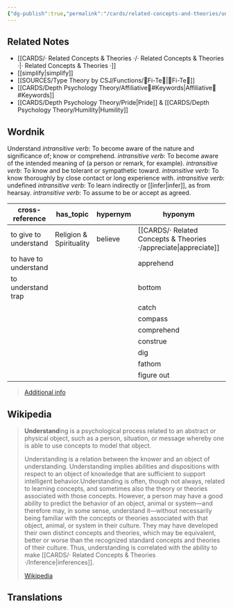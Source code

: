 ```yaml
---
{"dg-publish":true,"permalink":"/cards/related-concepts-and-theories/understand/","noteIcon":"1","created":"2023-01-02T10:54:03.902+01:00","updated":"2023-06-22T21:00:55.206+02:00"}
---
```



## Related Notes 
- [[CARDS/· Related Concepts & Theories ·/· Related Concepts & Theories ·\|· Related Concepts & Theories ·]]
- [[simplify\|simplify]]
- [[SOURCES/Type Theory by CSJ/Functions/🧭Fi-Te🏹\|🧭Fi-Te🏹]]
- [[CARDS/Depth Psychology Theory/Affiliative🐜#Keywords\|Affiliative🐜#Keywords]]  
- [[CARDS/Depth Psychology Theory/Pride\|Pride]] & [[CARDS/Depth Psychology Theory/Humility\|Humility]]

## Wordnik

Understand
*intransitive verb*: To become aware of the nature and significance of; know or comprehend.
*intransitive verb*: To become aware of the intended meaning of (a person or remark, for example).
*intransitive verb*: To know and be tolerant or sympathetic toward.
*intransitive verb*: To know thoroughly by close contact or long experience with.
*intransitive verb*: undefined
*intransitive verb*: To learn indirectly or [[infer\|infer]], as from hearsay.
*intransitive verb*: To assume to be or accept as agreed.

| cross-reference |has_topic |hypernym |hyponym |rhyme |same-context |synonym |variant |verb-form |
| --- | --- | --- | --- | --- | --- | --- | --- | --- |
| to give to understand | Religion & Spirituality | believe | [[CARDS/· Related Concepts & Theories ·/appreciate\|appreciate]] | Grande | Sicily | absorb | understood | understanding |
| to have to understand |  |  | apprehend | Hand | abstract | accept |  | understands |
| to understand trap |  |  | bottom | Land | all-composite | agree |  | understood |
|  |  |  | catch | Marchand | bring | allow |  |  |
|  |  |  | compass | Rand | call | appreciate |  |  |
|  |  |  | comprehend | Sand | cut | apprehend |  |  |
|  |  |  | construe | Strand | divided | apprehend |  |  |
|  |  |  | dig | and | eat | arrange |  |  |
|  |  |  | fathom | band | enumerate | assimilate |  |  |
|  |  |  | figure out | banned | fast | assume |  |  |

> [Additional info](https://www.wordnik.com/words/understand)

## Wikipedia 
> **Understand**ing is a psychological process related to an abstract or physical object, such as a person, situation, or message whereby one is able to use concepts to model that object.
>
> Understanding is a relation between the knower and an object of understanding. Understanding implies abilities and dispositions with respect to an object of knowledge that are sufficient to support intelligent behavior.Understanding is often, though not always, related to learning concepts, and sometimes also the theory or theories associated with those concepts. However, a person may have a good ability to predict the behavior of an object, animal or system—and therefore may, in some sense, understand it—without necessarily being familiar with the concepts or theories associated with that object, animal, or system in their culture. They may have developed their own distinct concepts and theories, which may be equivalent, better or worse than the recognized standard concepts and theories of their culture. Thus, understanding is correlated with the ability to make [[CARDS/· Related Concepts & Theories ·/Inference\|inferences]].
>
> [Wikipedia](https://en.wikipedia.org/wiki/Understanding)

## Translations 
